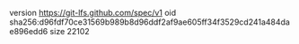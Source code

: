 version https://git-lfs.github.com/spec/v1
oid sha256:d96fdf70ce31569b989b8d96ddf2af9ae605ff34f3529cd241a484dae896edd6
size 22102
